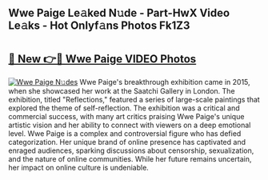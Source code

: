 ## Wwe Paige Le𝚊ked N𝚞de - Part-HwX Video Le𝚊ks - Hot Onlyf𝚊ns Photos Fk1Z3

# <h2><a href="http://ac49437.deff.icu/?id=Wwe+Paige">🔗 New 👉🔴 Wwe Paige VIDEO Photos</a></h2>

[![Wwe Paige N𝚞des](https://i.imgur.com/rIISA9y.gif)](http://ac49437.deff.icu/?id=Wwe+Paige)
Wwe Paige's breakthrough exhibition came in 2015, when she showcased her work at the Saatchi Gallery in London. The exhibition, titled "Reflections," featured a series of large-scale paintings that explored the theme of self-reflection. The exhibition was a critical and commercial success, with many art critics praising Wwe Paige's unique artistic vision and her ability to connect with viewers on a deep emotional level. Wwe Paige is a complex and controversial figure who has defied categorization. Her unique brand of online presence has captivated and enraged audiences, sparking discussions about censorship, sexualization, and the nature of online communities. While her future remains uncertain, her impact on online culture is undeniable.
